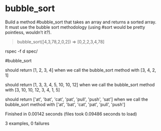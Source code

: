 # bubble_sort

Build a method #bubble_sort that takes an array and returns a sorted array. It must use the bubble sort methodology (using #sort would be pretty pointless, wouldn’t it?).
> bubble_sort([4,3,78,2,0,2])
=> [0,2,2,3,4,78]


rspec -f d spec/

#bubble_sort

  should return [1, 2, 3, 4] when we call the bubble_sort method with [3, 4, 2, 1]

  should return [1, 3, 3, 4, 5, 10, 10, 12] when we call the bubble_sort method with [3, 10, 10, 12, 3, 4, 1, 5]

  should return ['at', 'bat', 'cat', 'pat', 'pull', 'push', 'sat'] when we call the bubble_sort method 
  with ['at', 'bat', 'cat', 'pat', 'pull', 'push']


Finished in 0.00142 seconds (files took 0.09486 seconds to load)

3 examples, 0 failures
